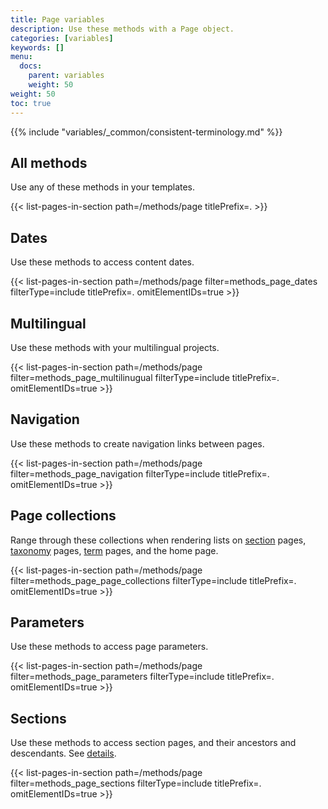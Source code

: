 ```yaml
---
title: Page variables
description: Use these methods with a Page object.
categories: [variables]
keywords: []
menu:
  docs:
    parent: variables
    weight: 50
weight: 50
toc: true
---
```


{{% include "variables/_common/consistent-terminology.md" %}}

## All methods

Use any of these methods in your templates.

{{< list-pages-in-section path=/methods/page titlePrefix=. >}}

## Dates

Use these methods to access content dates.

{{< list-pages-in-section path=/methods/page filter=methods_page_dates filterType=include titlePrefix=. omitElementIDs=true >}}

## Multilingual

Use these methods with your multilingual projects.

{{< list-pages-in-section path=/methods/page filter=methods_page_multilinugual filterType=include titlePrefix=. omitElementIDs=true >}}

## Navigation

Use these methods to create navigation links between pages.

{{< list-pages-in-section path=/methods/page filter=methods_page_navigation filterType=include titlePrefix=. omitElementIDs=true >}}

## Page collections

Range through these collections when rendering lists on [section] pages, [taxonomy] pages, [term] pages, and the home page.

[section]: /getting-started/glossary/#section
[taxonomy]: /getting-started/glossary/#taxonomy
[term]: /getting-started/glossary/#term
[context]: /getting-started/glossary/#context

{{< list-pages-in-section path=/methods/page filter=methods_page_page_collections filterType=include titlePrefix=. omitElementIDs=true >}}

## Parameters

Use these methods to access page parameters.

{{< list-pages-in-section path=/methods/page filter=methods_page_parameters filterType=include titlePrefix=. omitElementIDs=true >}}

## Sections

Use these methods to access section pages, and their ancestors and descendants. See&nbsp;[details].

[details]: /content-management/sections/

{{< list-pages-in-section path=/methods/page filter=methods_page_sections filterType=include titlePrefix=. omitElementIDs=true >}}
